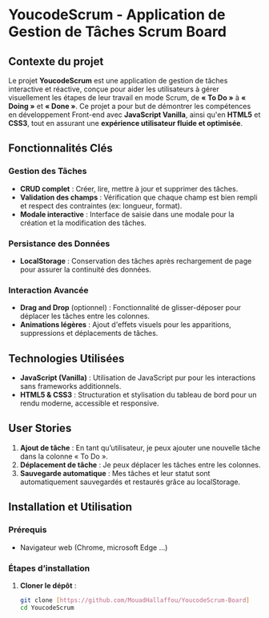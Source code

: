 # YoucodeScrum - Application de Gestion de Tâches Scrum Board

## Contexte du projet

Le projet **YoucodeScrum** est une application de gestion de tâches interactive et réactive, conçue pour aider les utilisateurs à gérer visuellement les étapes de leur travail en mode Scrum, de **« To Do »** à **« Doing »** et **« Done »**. Ce projet a pour but de démontrer les compétences en développement Front-end avec **JavaScript Vanilla**, ainsi qu'en **HTML5** et **CSS3**, tout en assurant une **expérience utilisateur fluide et optimisée**.

## Fonctionnalités Clés

### Gestion des Tâches
- **CRUD complet** : Créer, lire, mettre à jour et supprimer des tâches.
- **Validation des champs** : Vérification que chaque champ est bien rempli et respect des contraintes (ex: longueur, format).
- **Modale interactive** : Interface de saisie dans une modale pour la création et la modification des tâches.

### Persistance des Données
- **LocalStorage** : Conservation des tâches après rechargement de page pour assurer la continuité des données.

### Interaction Avancée
- **Drag and Drop** (optionnel) : Fonctionnalité de glisser-déposer pour déplacer les tâches entre les colonnes.
- **Animations légères** : Ajout d'effets visuels pour les apparitions, suppressions et déplacements de tâches.

## Technologies Utilisées
- **JavaScript (Vanilla)** : Utilisation de JavaScript pur pour les interactions sans frameworks additionnels.
- **HTML5 & CSS3** : Structuration et stylisation du tableau de bord pour un rendu moderne, accessible et responsive.

## User Stories
1. **Ajout de tâche** : En tant qu’utilisateur, je peux ajouter une nouvelle tâche dans la colonne « To Do ».
2. **Déplacement de tâche** : Je peux déplacer les tâches entre les colonnes.
3. **Sauvegarde automatique** : Mes tâches et leur statut sont automatiquement sauvegardés et restaurés grâce au localStorage.

## Installation et Utilisation

### Prérequis
- Navigateur web (Chrome, microsoft Edge ...)

### Étapes d’installation
1. **Cloner le dépôt** :
   ```bash
   git clone [https://github.com/MouadHallaffou/YoucodeScrum-Board]
   cd YoucodeScrum
